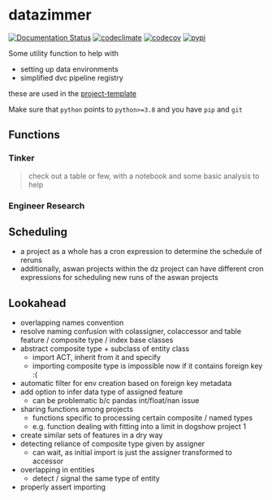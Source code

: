 # datazimmer

[![Documentation Status](https://readthedocs.org/projects/datazimmer/badge/?version=latest)](https://datazimmer.readthedocs.io/en/latest)
[![codeclimate](https://img.shields.io/codeclimate/maintainability/sscu-budapest/datazimmer.svg)](https://codeclimate.com/github/sscu-budapest/datazimmer)
[![codecov](https://img.shields.io/codecov/c/github/sscu-budapest/datazimmer)](https://codecov.io/gh/sscu-budapest/datazimmer)
[![pypi](https://img.shields.io/pypi/v/datazimmer.svg)](https://pypi.org/project/datazimmer/)

Some utility function to help with

- setting up data environments
- simplified dvc pipeline registry

these are used in the [project-template](https://github.com/sscu-budapest/project-template)

Make sure that `python` points to `python>=3.8` and you have `pip` and `git`

## Functions

### Tinker

> check out a table or few, with a notebook and some basic analysis to help

### Engineer Research

## Scheduling

- a project as a whole has a cron expression to determine the schedule of reruns
- additionally, aswan projects within the dz project can have different cron expressions for scheduling new runs of the aswan projects

## Lookahead

- overlapping names convention
- resolve naming confusion with colassigner, colaccessor and table feature / composite type / index base classes
- abstract composite type + subclass of entity class
  - import ACT, inherit from it and specify 
  - importing composite type is impossible now if it contains foreign key :(
- automatic filter for env creation based on foreign key metadata
- add option to infer data type of assigned feature
  - can be problematic b/c pandas int/float/nan issue
- sharing functions among projects
  - functions specific to processing certain composite / named types
  - e.g. function dealing with fitting into a limit in dogshow project 1
- create similar sets of features in a dry way
- detecting reliance of composite type given by assigner
  - can wait, as initial import is just the assigner transformed to accessor
- overlapping in entities
  - detect / signal the same type of entity
- properly assert importing
